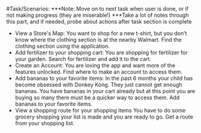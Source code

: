 #Task/Scenarios:
***Note: Move on to next task when user is done, or if not making progress (they are miserable!)
***Take a lot of notes through this part, and if needed, probe about actions after task section is complete
- View a Store's Map:
You want to shop for a new t-shirt, but you don’t know where the clothing section is at the nearby Walmart. Find the clothing section using the application.
- Add fertilizer to your shopping cart:
You are shopping for fertilizer for your garden. Search for fertilizer and add it to the cart.
- Create an Account:
You are loving the app and want more of the features unlocked. Find where to make an account to access them.
- Add bananas to your favorite items:
In the past 6 months your child has become obsessed with Donkey Kong. They just cannot get enough bananas. You have bananas in your cart already but at this point you are buying so many there must be a quicker way to access them. Add bananas to your favorite items.
- View a shopping route for your shopping items
You have to do some grocery shopping your list is made and you are ready to go. Get a route from your shopping list.

